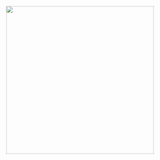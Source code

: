 <p align="center"><a href="https://#" target="_blank"><img src="https://images.unsplash.com/photo-1526269982786-96fcd6b53d45?ixid=MXwxMjA3fDB8MHxwaG90by1wYWdlfHx8fGVufDB8fHw%3D&ixlib=rb-1.2.1&auto=format&fit=crop&w=1350&q=80" width="400"></a></p>


